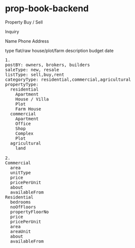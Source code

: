 # prop-book-backend

Property Buy / Sell

Inquiry

Name Phone Address

type flat/raw house/plot/farm description budget date

<pre>
1. 
postBY: owners, brokers, builders
saleType: new, resale
listType: sell,buy,rent
categoryType: residential,commercial,agricultural
propertyType: 
  residential
    Apartment
    House / Villa
    Plot
    Farm House
  commercial
    Apartment
    Office
    Shop
    Complex
    Plot
  agricultural
    land

2.
Commercial
  area
  unitType
  price
  pricePerUnit
  about
  availableFrom
Residential
  bedrooms
  noOfFloors
  propertyFloorNo
  price
  pricePerUnit
  area
  areaUnit
  about
  availableFrom
  </pre>
